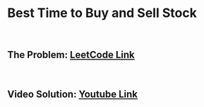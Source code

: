 # Best Time to Buy and Sell Stock

<br>

## The Problem: [LeetCode Link](https://leetcode.com/problems/best-time-to-buy-and-sell-stock/)

<br>

## Video Solution: [Youtube Link](https://youtu.be/7saQ5sIuG7A)
